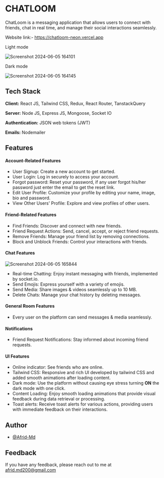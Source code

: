 
# CHATLOOM

ChatLoom is a messaging application that allows users to connect with friends, chat in real time, and manage their social interactions seamlessly.

Website link:- https://chatloom-neon.vercel.app

Light mode

![Screenshot 2024-06-05 164101](https://github.com/afrid-md02/chat-loom/assets/165661014/b5ccde17-995e-4e59-aafa-5edfccd6c093)

Dark mode

![Screenshot 2024-06-05 164145](https://github.com/afrid-md02/chat-loom/assets/165661014/ae2abc94-7171-4d11-ae61-cd18f74339b7)

## Tech Stack

**Client:** React JS, Tailwind CSS, Redux, React Router, TanstackQuery

**Server:** Node JS, Express JS, Mongoose, Socket IO

**Authentication:** JSON web tokens (JWT)

**Emails:** Nodemailer


## Features

#### Account-Related Features
- User Signup: Create a new account to get started.
- User Login: Log in securely to access your account.
- Forgot password: Reset your password, if any user forgot his/her password just enter the email to get the reset link.
- Edit User Profile: Customize your profile by editing your name, image, bio and password.
- View Other Users' Profile: Explore and view profiles of other users.

#### Friend-Related Features
- Find Friends: Discover and connect with new friends.
- Friend Request Actions: Send, cancel, accept, or reject friend requests.
- Remove Friends: Manage your friend list by removing connections.
- Block and Unblock Friends: Control your interactions with friends.

#### Chat Features
![Screenshot 2024-06-05 165844](https://github.com/afrid-md02/chat-loom/assets/165661014/eaaa7fc3-e6f7-49fd-9604-9ad3b7b8f6d2)
- Real-time Chatting: Enjoy instant messaging with friends, implemented by socket.io.
- Send Emojis: Express yourself with a variety of emojis.
- Send Media: Share images & videos seamlessly up to 10 MB.
- Delete Chats: Manage your chat history by deleting messages.

#### General Room Features
- Every user on the platform can send messages & media seamlessly.

#### Notifications
- Friend Request Notifications: Stay informed about incoming friend requests.

#### UI Features
- Online indicator: See friends who are online.
- Tailwind CSS: Responsive and rich UI developed by tailwind CSS and added smooth animations after loading content.
- Dark mode: Use the platform without causing eye stress turning **ON** the dark mode with one click.
- Content Loading: Enjoy smooth loading animations that provide visual feedback during data retrieval or processing.
- Toast alerts: Receive toast alerts for various actions, providing users with immediate feedback on their interactions.


## Author

- [@Afrid-Md](https://github.com/afrid-md02/chat-loom)


## Feedback

If you have any feedback, please reach out to me at afrid.md200@gmail.com
